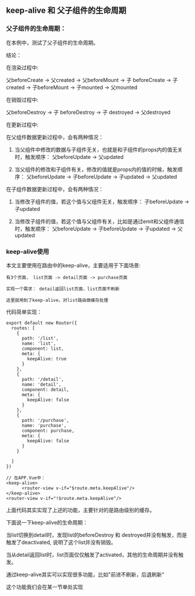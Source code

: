 ## keep-alive 和 父子组件的生命周期

### 父子组件的生命周期：

在本例中，测试了父子组件的生命周期。

结论：

在渲染过程中:

 父beforeCreate -> 父created -> 父beforeMount -> 子 beforeCreate -> 子created -> 子beforeMount -> 子mounted -> 父mounted


在销毁过程中:

 父beforeDestroy -> 子 beforeDestroy -> 子 destroyed -> 父destroyed

在更新过程中:

在父组件数据更新过程中，会有两种情况：

1. 当父组件中修改的数据与子组件无关，也就是和子组件的props内的值无关时，触发顺序： 父beforeUpdate -> 父updated

2. 当父组件的修改和子组件有关，修改的值就是props内的值的时候，触发顺序：
父beforeUpdate -> 子beforeUpdate -> 子updated -> 父updated

在子组件数据更新过程中，会有两种情况：

1. 当修改子组件的值，若这个值与父组件无关，触发顺序： 子beforeUpdate -> 子updated

2. 当修改子组件的值，若这个值与父组件有关，比如是通过emit和父组件通信时，触发顺序： 父beforeUpdate -> 子beforeUpdate -> 子updated -> 父updated


### keep-alive使用

本文主要使用在路由中的keep-alive，主要适用于下面场景:

    有3个页面， list页面 -> detail页面 -> purchase页面

    实现一个需求： detail返回list页面，list页面不刷新

    这里就用到了keep-alive，对list路由做缓存处理

代码简单实现：

```
export default new Router({
  routes: [
    {
      path: '/list',
      name: 'list',
      component: list,
      meta: {
        keepAlive: true
      }
    },
    {
      path: '/detail',
      name: 'detail',
      component: detail,
      meta: {
        keepAlive: false
      }
    },
    {
      path: '/purchase',
      name: 'purchase',
      component: purchase,
      meta: {
        keepAlive: false
      }
    }

  ]
})

// 在APP.Vue中：
<keep-alive>
      <router-view v-if="$route.meta.keepAlive"/>
</keep-alive>
<router-view v-if="!$route.meta.keepAlive"/>

```
上面代码其实实现了上述的功能，主要针对的是路由级别的缓存。

下面说一下keep-alive的生命周期：

当list切换到detail时，发现list的beforeDestroy 和 destroyed并没有触发，而是触发了deactivated, 说明了这个list并没有销毁。

当从detail返回list时，list页面仅仅触发了activated，其他的生命周期并没有触发。

通过keep-alive其实可以实现很多功能，比如"前进不刷新，后退刷新"

这个功能我们会在某一节单处实现

